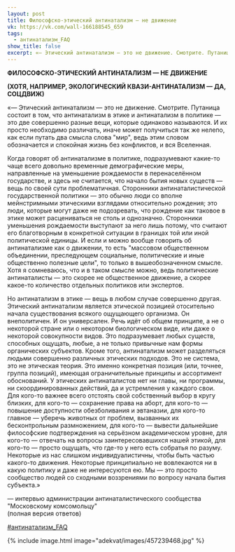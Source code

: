 ```yaml
---
layout: post
title: Философско-этический антинатализм — не движение
vk: https://vk.com/wall-166188545_659
tags:
  - антинатализм_FAQ
show_title: false
excerpt: «— Этический антинатализм — это не движение. Смотрите. Путаница состоит в том, что антинатализм в этике и антинатализм в политике — это две совершенно разные вещи, которые одинаково называются. И их просто необходимо различать, иначе может получиться так же нелепо, как если путать два смысла слова "мир", ведь этим словом обозначается и спокойная жизнь без конфликтов, и вся Вселенная. ...
---
```

**ФИЛОСОФСКО-ЭТИЧЕСКИЙ АНТИНАТАЛИЗМ — НЕ ДВИЖЕНИЕ** 

**(ХОТЯ, НАПРИМЕР, ЭКОЛОГИЧЕСКИЙ КВАЗИ-АНТИНАТАЛИЗМ — ДА, СОЦДВИЖ)**

«— Этический антинатализм — это не движение. Смотрите. Путаница состоит в том, что антинатализм в этике и антинатализм в политике — это две совершенно разные вещи, которые одинаково называются. И их просто необходимо различать, иначе может получиться так же нелепо, как если путать два смысла слова "мир", ведь этим словом обозначается и спокойная жизнь без конфликтов, и вся Вселенная.

Когда говорят об антинатализме в политике, подразумевают какие-то чаще всего довольно временные демографические меры, направленные на уменьшение рождаемости в перенаселённом государстве, и здесь не считается, что начало бытия новых существ — вещь по своей сути проблематичная. Сторонники антинаталистической государственной политики — это обычно люди со вполне мейнстримными этическими взглядами относительно рождения; это люди, которые могут даже не подозревать, что рождение как таковое в этике может расцениваться не столь и однозначно. Сторонники уменьшения рождаемости выступают за него лишь потому, что считают его благотворным в конкретной ситуации в границах той или иной политической единицы. И если и можно вообще говорить об антинатализме как о движении, то есть "массовом общественном объединении, преследующем социальные, политические и иные общественно полезные цели", то только в вышеобозначенном смысле. Хотя я сомневаюсь, что и в таком смысле можно, ведь политические антинаталисты — это скорее не общественное движение, а скорее какое-то количество отдельных политиков или экспертов.

Но антинатализм в этике — вещь в любом случае совершенно другая. Этический антинатализм является этической позицией отосительно начала существования всякого ощущающего организма. Он внеполитичен. И он универсален. Речь идёт об общем принципе, а не о некоторой стране или о некотором биологическом виде, или даже о некоторой совокупности видов. Это подразумевает любых существ, способных ощущать, любые, а не только привычные нам формы органических субъектов. Кроме того, антинатализм может разделяться людьми совершенно различных этических подходов. Это не система, это не этическая теория. Это именно конкретная позиция (или, точнее, группа позиций), имеющая ограничительные принципы и ассортимент обоснований. У этических антинаталистов нет ни главы, ни программы, ни скоординированных действий, да и устремления у каждого свои. Для кого-то важнее всего отстоять свой собственный выбор в кругу близких, для кого-то — сохранение права на аборт, для кого-то — повышение доступности обезболивания и эвтаназии, для кого-то главное — уберечь животных от проблем, вызванных их бесконтрольным размножением, для кого-то — вывести дальнейшие философские подтверждения на серьёзном академическом уровне, для кого-то — отвечать на вопросы заинтересовавшихся нашей этикой, для кого-то — просто ощущать, что где-то у него есть собратья по разуму. Некоторые из нас слишком индивидуалистичны, чтобы быть частью какого-то движения. Некоторые принципиально не вовлекаются ни в какую политику и даже не интересуются ею. Мы — это просто сообщество людей со сходными воззрениями по вопросу начала бытия субъекта.»

— интервью администрации антинаталистического сообщества "Московскому комсомольцу"<br>
(полная версия ответов)

[#антинатализм_FAQ](poisk.html#антинатализм_FAQ)

{% include image.html image="adekvat/images/457239468.jpg" %}
